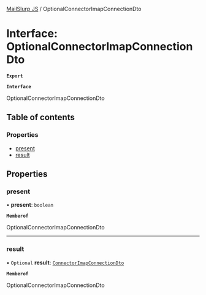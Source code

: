 [MailSlurp JS](../README.md) / OptionalConnectorImapConnectionDto

# Interface: OptionalConnectorImapConnectionDto

**`Export`**

**`Interface`**

OptionalConnectorImapConnectionDto

## Table of contents

### Properties

- [present](OptionalConnectorImapConnectionDto.md#present)
- [result](OptionalConnectorImapConnectionDto.md#result)

## Properties

### present

• **present**: `boolean`

**`Memberof`**

OptionalConnectorImapConnectionDto

___

### result

• `Optional` **result**: [`ConnectorImapConnectionDto`](ConnectorImapConnectionDto.md)

**`Memberof`**

OptionalConnectorImapConnectionDto
